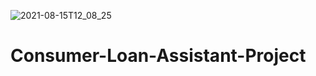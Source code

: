 ![2021-08-15T12_08_25](https://user-images.githubusercontent.com/49233625/129470073-5a073041-c73e-4f94-9102-d4889de53146.png)
# Consumer-Loan-Assistant-Project
